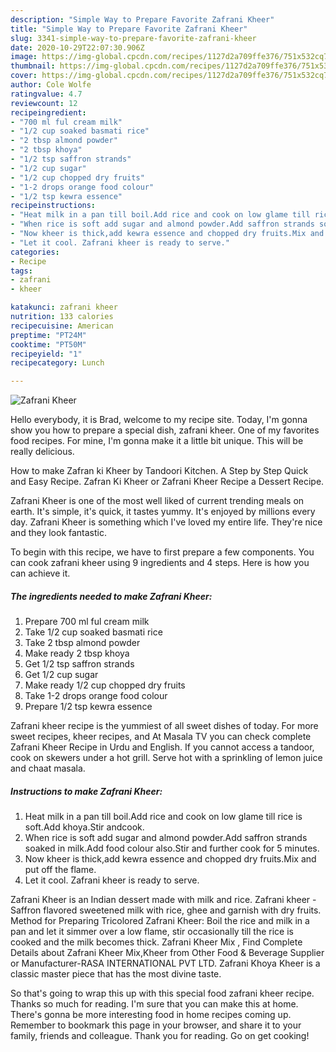 ```yaml
---
description: "Simple Way to Prepare Favorite Zafrani Kheer"
title: "Simple Way to Prepare Favorite Zafrani Kheer"
slug: 3341-simple-way-to-prepare-favorite-zafrani-kheer
date: 2020-10-29T22:07:30.906Z
image: https://img-global.cpcdn.com/recipes/1127d2a709ffe376/751x532cq70/zafrani-kheer-recipe-main-photo.jpg
thumbnail: https://img-global.cpcdn.com/recipes/1127d2a709ffe376/751x532cq70/zafrani-kheer-recipe-main-photo.jpg
cover: https://img-global.cpcdn.com/recipes/1127d2a709ffe376/751x532cq70/zafrani-kheer-recipe-main-photo.jpg
author: Cole Wolfe
ratingvalue: 4.7
reviewcount: 12
recipeingredient:
- "700 ml ful cream milk"
- "1/2 cup soaked basmati rice"
- "2 tbsp almond powder"
- "2 tbsp khoya"
- "1/2 tsp saffron strands"
- "1/2 cup sugar"
- "1/2 cup chopped dry fruits"
- "1-2 drops orange food colour"
- "1/2 tsp kewra essence"
recipeinstructions:
- "Heat milk in a pan till boil.Add rice and cook on low glame till rice is soft.Add khoya.Stir andcook."
- "When rice is soft add sugar and almond powder.Add saffron strands soaked in milk.Add food colour also.Stir and further cook for 5 minutes."
- "Now kheer is thick,add kewra essence and chopped dry fruits.Mix and put off the flame."
- "Let it cool. Zafrani kheer is ready to serve."
categories:
- Recipe
tags:
- zafrani
- kheer

katakunci: zafrani kheer 
nutrition: 133 calories
recipecuisine: American
preptime: "PT24M"
cooktime: "PT50M"
recipeyield: "1"
recipecategory: Lunch

---
```



![Zafrani Kheer](https://img-global.cpcdn.com/recipes/1127d2a709ffe376/751x532cq70/zafrani-kheer-recipe-main-photo.jpg)

Hello everybody, it is Brad, welcome to my recipe site. Today, I'm gonna show you how to prepare a special dish, zafrani kheer. One of my favorites food recipes. For mine, I'm gonna make it a little bit unique. This will be really delicious.

How to make Zafran ki Kheer by Tandoori Kitchen. A Step by Step Quick and Easy Recipe. Zafran Ki Kheer or Zafrani Kheer Recipe a Dessert Recipe.

Zafrani Kheer is one of the most well liked of current trending meals on earth. It's simple, it's quick, it tastes yummy. It's enjoyed by millions every day. Zafrani Kheer is something which I've loved my entire life. They're nice and they look fantastic.


To begin with this recipe, we have to first prepare a few components. You can cook zafrani kheer using 9 ingredients and 4 steps. Here is how you can achieve it.

<!--inarticleads1-->

##### The ingredients needed to make Zafrani Kheer:

1. Prepare 700 ml ful cream milk
1. Take 1/2 cup soaked basmati rice
1. Take 2 tbsp almond powder
1. Make ready 2 tbsp khoya
1. Get 1/2 tsp saffron strands
1. Get 1/2 cup sugar
1. Make ready 1/2 cup chopped dry fruits
1. Take 1-2 drops orange food colour
1. Prepare 1/2 tsp kewra essence


Zafrani kheer recipe is the yummiest of all sweet dishes of today. For more sweet recipes, kheer recipes, and At Masala TV you can check complete Zafrani Kheer Recipe in Urdu and English. If you cannot access a tandoor, cook on skewers under a hot grill. Serve hot with a sprinkling of lemon juice and chaat masala. 

<!--inarticleads2-->

##### Instructions to make Zafrani Kheer:

1. Heat milk in a pan till boil.Add rice and cook on low glame till rice is soft.Add khoya.Stir andcook.
1. When rice is soft add sugar and almond powder.Add saffron strands soaked in milk.Add food colour also.Stir and further cook for 5 minutes.
1. Now kheer is thick,add kewra essence and chopped dry fruits.Mix and put off the flame.
1. Let it cool. Zafrani kheer is ready to serve.


Zafrani Kheer is an Indian dessert made with milk and rice. Zafrani kheer - Saffron flavored sweetened milk with rice, ghee and garnish with dry fruits. Method for Preparing Tricolored Zafrani Kheer: Boil the rice and milk in a pan and let it simmer over a low flame, stir occasionally till the rice is cooked and the milk becomes thick. Zafrani Kheer Mix , Find Complete Details about Zafrani Kheer Mix,Kheer from Other Food &amp; Beverage Supplier or Manufacturer-RASA INTERNATIONAL PVT LTD. Zafrani Khoya Kheer is a classic master piece that has the most divine taste. 

So that's going to wrap this up with this special food zafrani kheer recipe. Thanks so much for reading. I'm sure that you can make this at home. There's gonna be more interesting food in home recipes coming up. Remember to bookmark this page in your browser, and share it to your family, friends and colleague. Thank you for reading. Go on get cooking!
